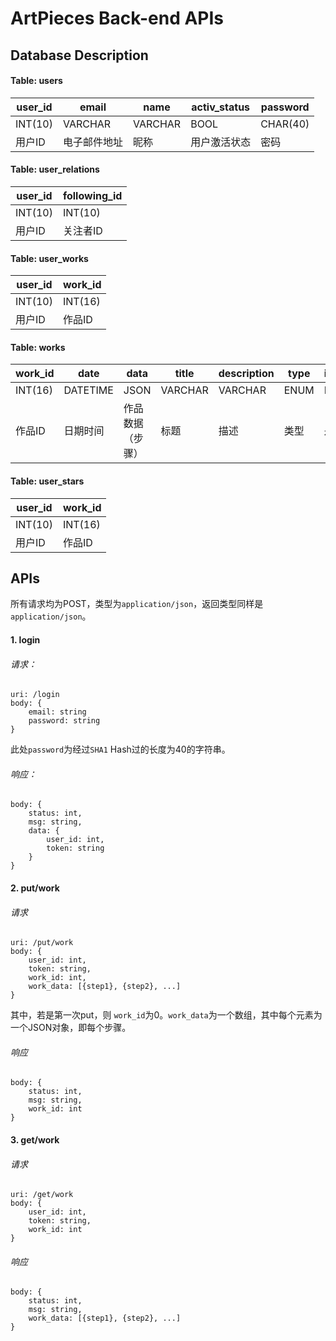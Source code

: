 # ArtPieces Back-end APIs

## Database Description

#### Table: users

| user_id | email        | name | activ_status | password |
| ------- | ------------ | --------- | ------------ | -------- |
| INT(10) | VARCHAR      | VARCHAR   | BOOL         | CHAR(40) |
| 用户ID  | 电子邮件地址 | 昵称      | 用户激活状态 | 密码     |

#### Table: user_relations

| user_id | following_id |
| ------- | ------------ |
| INT(10) | INT(10)      |
| 用户ID  | 关注者ID     |

#### Table: user_works

| user_id | work_id |
| ------- | ------- |
| INT(10) | INT(16) |
| 用户ID  | 作品ID  |

#### Table: works

| work_id | date     | data             | title   | description | type | is_public |
| ------- | -------- | ---------------- | ------- | ----------- | ---- | --------- |
| INT(16) | DATETIME | JSON             | VARCHAR | VARCHAR     | ENUM | BOOL      |
| 作品ID  | 日期时间 | 作品数据（步骤） | 标题    | 描述        | 类型 | 是否公开  |

#### Table: user_stars

| user_id | work_id |
| ------- | ------- |
| INT(10) | INT(16) |
| 用户ID  | 作品ID  |

## APIs

所有请求均为POST，类型为`application/json`，返回类型同样是`application/json`。

#### 1. login

###### 请求：

```
uri: /login
body: {
    email: string
    password: string
}
```

此处`password`为经过`SHA1` Hash过的长度为40的字符串。

###### 响应：

```
body: {
    status: int,
    msg: string,
    data: {
        user_id: int,
        token: string
    }
}
```



#### 2. put/work

###### 请求

```
uri: /put/work
body: {
    user_id: int,
    token: string,
    work_id: int,
    work_data: [{step1}, {step2}, ...]
}
```

其中，若是第一次put，则	`work_id`为0。`work_data`为一个数组，其中每个元素为一个JSON对象，即每个步骤。

###### 响应

```
body: {
    status: int,
    msg: string,
    work_id: int
}
```

#### 3. get/work

###### 请求

```
uri: /get/work
body: {
	user_id: int,
	token: string,
    work_id: int
}
```

###### 响应

```
body: {
    status: int,
    msg: string,
 	work_data: [{step1}, {step2}, ...]
}
```

